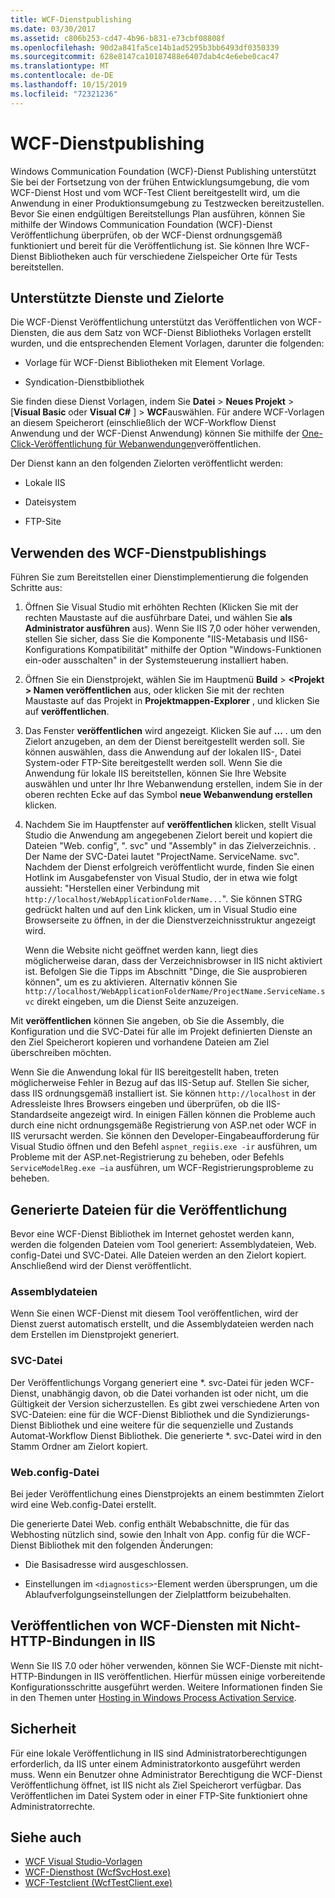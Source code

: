 ```yaml
---
title: WCF-Dienstpublishing
ms.date: 03/30/2017
ms.assetid: c806b253-cd47-4b96-b831-e73cbf08808f
ms.openlocfilehash: 90d2a841fa5ce14b1ad5295b3bb6493df0350339
ms.sourcegitcommit: 628e8147ca10187488e6407dab4c4e6ebe0cac47
ms.translationtype: MT
ms.contentlocale: de-DE
ms.lasthandoff: 10/15/2019
ms.locfileid: "72321236"
---
```

# <a name="wcf-service-publishing"></a>WCF-Dienstpublishing

Windows Communication Foundation (WCF)-Dienst Publishing unterstützt Sie bei der Fortsetzung von der frühen Entwicklungsumgebung, die vom WCF-Dienst Host und vom WCF-Test Client bereitgestellt wird, um die Anwendung in einer Produktionsumgebung zu Testzwecken bereitzustellen. Bevor Sie einen endgültigen Bereitstellungs Plan ausführen, können Sie mithilfe der Windows Communication Foundation (WCF)-Dienst Veröffentlichung überprüfen, ob der WCF-Dienst ordnungsgemäß funktioniert und bereit für die Veröffentlichung ist. Sie können Ihre WCF-Dienst Bibliotheken auch für verschiedene Zielspeicher Orte für Tests bereitstellen.

## <a name="supported-services-and-target-locations"></a>Unterstützte Dienste und Zielorte

Die WCF-Dienst Veröffentlichung unterstützt das Veröffentlichen von WCF-Diensten, die aus dem Satz von WCF-Dienst Bibliotheks Vorlagen erstellt wurden, und die entsprechenden Element Vorlagen, darunter die folgenden:

- Vorlage für WCF-Dienst Bibliotheken mit Element Vorlage.

- Syndication-Dienstbibliothek

Sie finden diese Dienst Vorlagen, indem Sie **Datei** > **Neues Projekt** > [**Visual Basic** oder **Visual C#** ] > **WCF**auswählen. Für andere WCF-Vorlagen an diesem Speicherort (einschließlich der WCF-Workflow Dienst Anwendung und der WCF-Dienst Anwendung) können Sie mithilfe der [One-Click-Veröffentlichung für Webanwendungen](https://docs.microsoft.com/previous-versions/aspnet/dd465337(v=vs.110))veröffentlichen.

Der Dienst kann an den folgenden Zielorten veröffentlicht werden:

- Lokale IIS

- Dateisystem

- FTP-Site

## <a name="using-wcf-service-publishing"></a>Verwenden des WCF-Dienstpublishings

Führen Sie zum Bereitstellen einer Dienstimplementierung die folgenden Schritte aus:

1. Öffnen Sie Visual Studio mit erhöhten Rechten (Klicken Sie mit der rechten Maustaste auf die ausführbare Datei, und wählen Sie **als Administrator ausführen** aus).  Wenn Sie IIS 7,0 oder höher verwenden, stellen Sie sicher, dass Sie die Komponente "IIS-Metabasis und IIS6-Konfigurations Kompatibilität" mithilfe der Option "Windows-Funktionen ein-oder ausschalten" in der Systemsteuerung installiert haben.

2. Öffnen Sie ein Dienstprojekt, wählen Sie im Hauptmenü **Build** >  **\<Projekt > Namen veröffentlichen** aus, oder klicken Sie mit der rechten Maustaste auf das Projekt in **Projektmappen-Explorer** , und klicken Sie auf **veröffentlichen**.

3. Das Fenster **veröffentlichen** wird angezeigt. Klicken Sie auf **...** . um den Zielort anzugeben, an dem der Dienst bereitgestellt werden soll. Sie können auswählen, dass die Anwendung auf der lokalen IIS-, Datei System-oder FTP-Site bereitgestellt werden soll. Wenn Sie die Anwendung für lokale IIS bereitstellen, können Sie Ihre Website auswählen und unter Ihr Ihre Webanwendung erstellen, indem Sie in der oberen rechten Ecke auf das Symbol **neue Webanwendung erstellen** klicken.

4. Nachdem Sie im Hauptfenster auf **veröffentlichen** klicken, stellt Visual Studio die Anwendung am angegebenen Zielort bereit und kopiert die Dateien "Web. config", ". svc" und "Assembly" in das Zielverzeichnis. . Der Name der SVC-Datei lautet "ProjectName. ServiceName. svc". Nachdem der Dienst erfolgreich veröffentlicht wurde, finden Sie einen Hotlink im Ausgabefenster von Visual Studio, der in etwa wie folgt aussieht: "Herstellen einer Verbindung mit `http://localhost/WebApplicationFolderName...`". Sie können STRG gedrückt halten und auf den Link klicken, um in Visual Studio eine Browserseite zu öffnen, in der die Dienstverzeichnisstruktur angezeigt wird.

     Wenn die Website nicht geöffnet werden kann, liegt dies möglicherweise daran, dass der Verzeichnisbrowser in IIS nicht aktiviert ist. Befolgen Sie die Tipps im Abschnitt "Dinge, die Sie ausprobieren können", um es zu aktivieren. Alternativ können Sie `http://localhost/WebApplicationFolderName/ProjectName.ServiceName.svc` direkt eingeben, um die Dienst Seite anzuzeigen.

Mit **veröffentlichen** können Sie angeben, ob Sie die Assembly, die Konfiguration und die SVC-Datei für alle im Projekt definierten Dienste an den Ziel Speicherort kopieren und vorhandene Dateien am Ziel überschreiben möchten.

Wenn Sie die Anwendung lokal für IIS bereitgestellt haben, treten möglicherweise Fehler in Bezug auf das IIS-Setup auf. Stellen Sie sicher, dass IIS ordnungsgemäß installiert ist. Sie können `http://localhost` in der Adressleiste Ihres Browsers eingeben und überprüfen, ob die IIS-Standardseite angezeigt wird. In einigen Fällen können die Probleme auch durch eine nicht ordnungsgemäße Registrierung von ASP.net oder WCF in IIS verursacht werden. Sie können den Developer-Eingabeaufforderung für Visual Studio öffnen und den Befehl `aspnet_regiis.exe -ir` ausführen, um Probleme mit der ASP.net-Registrierung zu beheben, oder Befehls `ServiceModelReg.exe –ia` ausführen, um WCF-Registrierungsprobleme zu beheben.

## <a name="files-generated-for-publishing"></a>Generierte Dateien für die Veröffentlichung
 Bevor eine WCF-Dienst Bibliothek im Internet gehostet werden kann, werden die folgenden Dateien vom Tool generiert: Assemblydateien, Web. config-Datei und SVC-Datei. Alle Dateien werden an den Zielort kopiert. Anschließend wird der Dienst veröffentlicht.

### <a name="assembly-files"></a>Assemblydateien
 Wenn Sie einen WCF-Dienst mit diesem Tool veröffentlichen, wird der Dienst zuerst automatisch erstellt, und die Assemblydateien werden nach dem Erstellen im Dienstprojekt generiert.

### <a name="svc-file"></a>SVC-Datei
 Der Veröffentlichungs Vorgang generiert eine *. svc-Datei für jeden WCF-Dienst, unabhängig davon, ob die Datei vorhanden ist oder nicht, um die Gültigkeit der Version sicherzustellen. Es gibt zwei verschiedene Arten von SVC-Dateien: eine für die WCF-Dienst Bibliothek und die Syndizierungs-Dienst Bibliothek und eine weitere für die sequenzielle und Zustands Automat-Workflow Dienst Bibliothek. Die generierte \*. svc-Datei wird in den Stamm Ordner am Zielort kopiert.

### <a name="webconfig-file"></a>Web.config-Datei
 Bei jeder Veröffentlichung eines Dienstprojekts an einem bestimmten Zielort wird eine Web.config-Datei erstellt.

 Die generierte Datei Web. config enthält Webabschnitte, die für das Webhosting nützlich sind, sowie den Inhalt von App. config für die WCF-Dienst Bibliothek mit den folgenden Änderungen:

- Die Basisadresse wird ausgeschlossen.

- Einstellungen im `<diagnostics>`-Element werden übersprungen, um die Ablaufverfolgungseinstellungen der Zielplattform beizubehalten.

## <a name="publishing-wcf-services-with-non-http-bindings-to-iis"></a>Veröffentlichen von WCF-Diensten mit Nicht-HTTP-Bindungen in IIS
 Wenn Sie IIS 7.0 oder höher verwenden, können Sie WCF-Dienste mit nicht-HTTP-Bindungen in IIS veröffentlichen. Hierfür müssen einige vorbereitende Konfigurationsschritte ausgeführt werden. Weitere Informationen finden Sie in den Themen unter [Hosting in Windows Process Activation Service](./feature-details/hosting-in-windows-process-activation-service.md).

## <a name="security"></a>Sicherheit
 Für eine lokale Veröffentlichung in IIS sind Administratorberechtigungen erforderlich, da IIS unter einem Administratorkonto ausgeführt werden muss. Wenn ein Benutzer ohne Administrator Berechtigung die WCF-Dienst Veröffentlichung öffnet, ist IIS nicht als Ziel Speicherort verfügbar. Das Veröffentlichen im Datei System oder in einer FTP-Site funktioniert ohne Administratorrechte.

## <a name="see-also"></a>Siehe auch

- [WCF Visual Studio-Vorlagen](wcf-vs-templates.md)
- [WCF-Diensthost (WcfSvcHost.exe)](wcf-service-host-wcfsvchost-exe.md)
- [WCF-Testclient (WcfTestClient.exe)](wcf-test-client-wcftestclient-exe.md)
